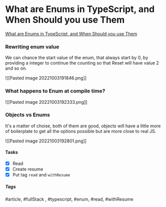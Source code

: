 # What are Enums in TypeScript, and When Should you use Them
[What are Enums in TypeScript, and When Should you use Them](https://www.typescriptcourse.com/enums-in-typescript-and-when-should-you-use-them#when-should-you-use-them)


### Rewriting enum value

We can chance the start value of the enum, that always start by 0, by providing a integer to continue the counting so that Reset will have value 2 and so on.

![[Pasted image 20221003191846.png]]

### What happens to Enum at compile time?

![[Pasted image 20221003192333.png]]

### Objects vs Enums

It's a matter of choise, both of them are good, objects will have a little more of boilerplate to get all the options possible but are more close to real JS.

![[Pasted image 20221003192801.png]]


#### Tasks
- [x] Read
- [x] Create resume
- [x] Put tag `read` and `withResume`

##### Tags
#article, #fullStack , #typescript, #enum, #read, #withResume 
